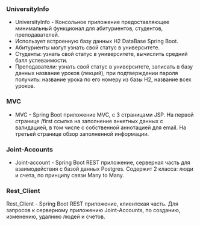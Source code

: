 ### UniversityInfo
+ UniversityInfo - Консольное приложение предоставляющее минимальный функционал для абитуриентов, студентов, преподавателей.
+ Использует встроенную базу данных H2 DataBase Spring Boot.
+ Абитуриенты могут узнать свой статус в университете.
+ Студенты: узнать свой статус в университете, вычислить средний балл успеваимости.
+ Преподаватели: узнать свой статус в университете, записать в базу данных название уроков (лекций),
при подтверждении пароля получить: название урока по его номеру из базы H2, название всех уроков.

### MVC
+ MVC - Spring Boot приложение MVC, с 3 страницами JSP. На первой странице /first ссылка на заполнение анкетных данных с валидацией, в том числе с собственной аннотацией для email. На третьей странице обзор заполненной информации.

### Joint-Accounts
+ Joint-account - Spring Boot REST приложение, серверная часть для взаимодействия с базой данных Postgres. Содержит 2 класса: люди и счета, по принципу связи Many to Many.

### Rest_Client
Rest_Client - Spring Boot REST приложение, клиентская часть. Для запросов к серверному приложению Joint-Accounts, по созданию, изменению, удалнию людей и счетов.
